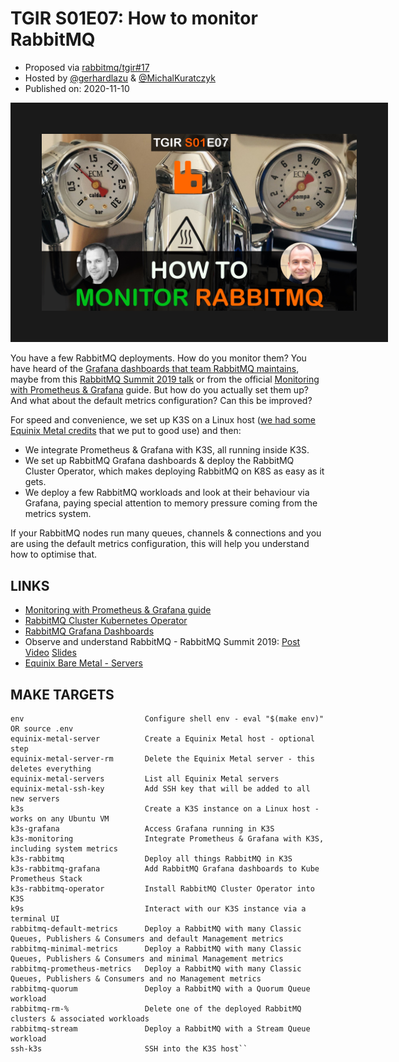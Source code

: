 # TGIR S01E07: How to monitor RabbitMQ

* Proposed via [rabbitmq/tgir#17](https://github.com/rabbitmq/tgir/issues/17)
* Hosted by [@gerhardlazu](https://twitter.com/gerhardlazu) & [@MichalKuratczyk](https://twitter.com/michalkuratczyk)
* Published on: 2020-11-10

<a href="https://www.youtube.com/watch?v=NWISW6AwpOE" target="_blank"><img src="video.jpg" border="50" /></a>

You have a few RabbitMQ deployments. How do you monitor them?
You have heard of the [Grafana dashboards that team RabbitMQ maintains](https://grafana.com/orgs/rabbitmq), maybe from this [RabbitMQ Summit 2019 talk](https://www.youtube.com/watch?v=L-tYXpirbpA) or from the official [Monitoring with Prometheus & Grafana](https://www.rabbitmq.com/prometheus.html) guide. But how do you actually set them up?
And what about the default metrics configuration? Can this be improved?

For speed and convenience, we set up K3S on a Linux host ([we had some Equinix Metal credits](https://info.equinixmetal.com/changelog) that we put to good use) and then:

* We integrate Prometheus & Grafana with K3S, all running inside K3S.
* We set up RabbitMQ Grafana dashboards & deploy the RabbitMQ Cluster Operator, which makes deploying RabbitMQ on K8S as easy as it gets.
* We deploy a few RabbitMQ workloads and look at their behaviour via Grafana, paying special attention to memory pressure coming from the metrics system.

If your RabbitMQ nodes run many queues, channels & connections and you are using the default metrics configuration, this will help you understand how to optimise that.


## LINKS

* [Monitoring with Prometheus & Grafana guide](https://www.rabbitmq.com/prometheus.html)
* [RabbitMQ Cluster Kubernetes Operator](https://github.com/rabbitmq/cluster-operator)
* [RabbitMQ Grafana Dashboards](https://grafana.com/orgs/rabbitmq)
* Observe and understand RabbitMQ - RabbitMQ Summit 2019: [Post](https://www.cloudamqp.com/blog/2019-12-10-observe-and-understand-rabbitmq.html) [Video](https://www.youtube.com/watch?v=L-tYXpirbpA) [Slides](https://gerhard.io/slides/observe-understand-rabbitmq/#/)
* [Equinix Bare Metal - Servers](https://metal.equinix.com/product/servers/)


## MAKE TARGETS

```
env                           Configure shell env - eval "$(make env)" OR source .env
equinix-metal-server          Create a Equinix Metal host - optional step
equinix-metal-server-rm       Delete the Equinix Metal server - this deletes everything
equinix-metal-servers         List all Equinix Metal servers
equinix-metal-ssh-key         Add SSH key that will be added to all new servers
k3s                           Create a K3S instance on a Linux host - works on any Ubuntu VM
k3s-grafana                   Access Grafana running in K3S
k3s-monitoring                Integrate Prometheus & Grafana with K3S, including system metrics
k3s-rabbitmq                  Deploy all things RabbitMQ in K3S
k3s-rabbitmq-grafana          Add RabbitMQ Grafana dashboards to Kube Prometheus Stack
k3s-rabbitmq-operator         Install RabbitMQ Cluster Operator into K3S
k9s                           Interact with our K3S instance via a terminal UI
rabbitmq-default-metrics      Deploy a RabbitMQ with many Classic Queues, Publishers & Consumers and default Management metrics
rabbitmq-minimal-metrics      Deploy a RabbitMQ with many Classic Queues, Publishers & Consumers and minimal Management metrics
rabbitmq-prometheus-metrics   Deploy a RabbitMQ with many Classic Queues, Publishers & Consumers and no Management metrics
rabbitmq-quorum               Deploy a RabbitMQ with a Quorum Queue workload
rabbitmq-rm-%                 Delete one of the deployed RabbitMQ clusters & associated workloads
rabbitmq-stream               Deploy a RabbitMQ with a Stream Queue workload
ssh-k3s                       SSH into the K3S host``
```
